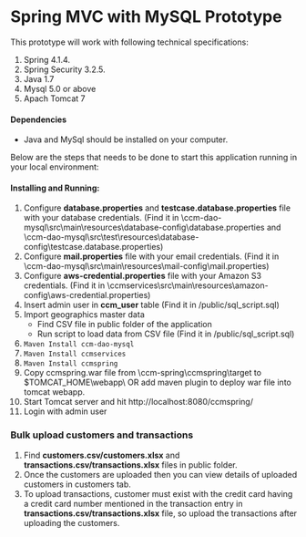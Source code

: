 # Spring MVC with MySQL Prototype

This prototype will work with following technical specifications:
1. Spring 4.1.4.
2. Spring Security 3.2.5.
3. Java 1.7
4. Mysql 5.0 or above
5. Apach Tomcat 7

#### Dependencies

* Java and MySql should be installed on your computer.

Below are the steps that needs to be done to start this application running in your local environment:

#### Installing and Running:

1. Configure **database.properties** and **testcase.database.properties** file with your database credentials. (Find it in \ccm-dao-mysql\src\main\resources\database-config\database.properties and  \ccm-dao-mysql\src\test\resources\database-config\testcase.database.properties)
2. Configure **mail.properties** file with your email credentials. (Find it in \ccm-dao-mysql\src\main\resources\mail-config\mail.properties)
3. Configure **aws-credential.properties** file with your Amazon S3 credentials. (Find it in \ccmservices\src\main\resources\amazon-config\aws-credential.properties)
4. Insert admin user in **ccm_user** table (Find it in /public/sql_script.sql)
5. Import geographics master data
	* Find CSV file in public folder of the application
	* Run script to load data from CSV file (Find it in /public/sql_script.sql)
6. ```Maven Install ccm-dao-mysql```
7. ```Maven Install ccmservices```
8. ```Maven Install ccmspring```
9. Copy ccmspring.war file from \ccm-spring\ccmspring\target to $TOMCAT_HOME\webapp\ OR add maven plugin to deploy war file into tomcat webapp.
10. Start Tomcat server and hit http://localhost:8080/ccmspring/
11. Login with admin user

### Bulk upload customers and transactions
1. Find **customers.csv/customers.xlsx** and **transactions.csv/transactions.xlsx** files in public folder.
2. Once the customers are uploaded then you can view details of uploaded customers in customers tab.
3. To upload transactions, customer must exist with the credit card having a credit card number mentioned in the transaction entry in **transactions.csv/transactions.xlsx** file, so upload the transactions after uploading the customers.
